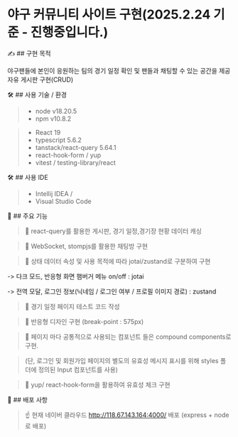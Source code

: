 # 야구 커뮤니티 사이트 구현(2025.2.24 기준 - 진행중입니다.)
✍️ ## 구현 목적

야구팬들에 본인이 응원하는 팀의 경기 일정 확인 및 팬들과 채팅할 수 있는 공간을 제공
자유 게시판 구현(CRUD)

🛠️ ## 사용 기술 / 환경

> - node v18.20.5
> - npm v10.8.2

> - React 19
> - typescript 5.6.2
> - tanstack/react-query 5.64.1
> - react-hook-form / yup
> - vitest / testing-library/react

🛠️ ## 사용 IDE
> - Intellij IDEA /
> - Visual Studio Code

🔨 ## 주요 기능

>💙 react-query를 활용한 게시판, 경기 일정,경기장 현황 데이터 캐싱

>🤎 WebSocket, stompjs를 활용한 채팅방 구현

>💙 상태 데이터 속성 및 사용 목적에 따라 jotai/zustand로 구분하여 구현

-> 다크 모드, 반응형 화면 햄버거 메뉴 on/off : jotai

-> 전역 모달, 로그인 정보(닉네임 / 로그인 여부 / 프로필 이미지 경로) : zustand

>🤎 경기 일정 페이지 테스트 코드 작성

>💙 반응형 디자인 구현 (break-point : 575px)

>🤎 페이지 마다 공통적으로 사용되는 컴포넌트 들은 compound components로 구현.

>(단, 로그인 및 회원가입 페이지의 별도의 유효성 메시지 표시를 위해 styles 폴더에 정의된 Input 컴포넌트를 사용)

>💙 yup/ react-hook-form을 활용하여 유효성 체크 구현

📲 ## 배포 사항

> ☝️ 현재 네이버 클라우드 http://118.67.143.164:4000/ 배포 (express + node로 배포)
